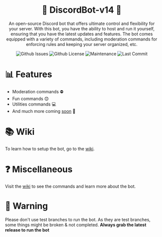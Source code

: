 <div align="center">

# 🤖 DiscordBot-v14 🤖

An open-source Discord bot that offers ultimate control and flexibility for your server. With this bot, you have the ability to host and run it yourself, ensuring that you have the latest updates and features. The bot comes equipped with a variety of commands, including moderation commands for enforcing rules and keeping your server organized, etc.

</p>

![Github Issues](https://img.shields.io/github/issues/josephistired/DiscordBot-v14?color=red&style=for-the-badge)
![Github License](https://img.shields.io/github/license/josephistired/DiscordBot-v14?color=black&style=for-the-badge)
![Maintenance](https://img.shields.io/maintenance/yes/2023?color=BLACK&style=for-the-badge)
![Last Commit](https://img.shields.io/github/last-commit/josephistired/DiscordBot-v14?style=for-the-badge)

</div>

# 📊 Features

- Moderation commands ⛔
- Fun commands 😊
- Utilities commands 💻
- And much more coming [soon](https://github.com/users/josephistired/projects/8) 🎊

# 📚 Wiki

To learn how to setup the bot, go to the [wiki](https://discord-bot-v14-docs.vercel.app/).

# ❓ Miscellaneous

Visit the [wiki](https://discord-bot-v14-docs.vercel.app/) to see the commands and learn more about the bot.

# 🛑 Warning

Please don't use test branches to run the bot. As they are test branches, some things might be broken & not completed.
**Always grab the latest release to run the bot**
